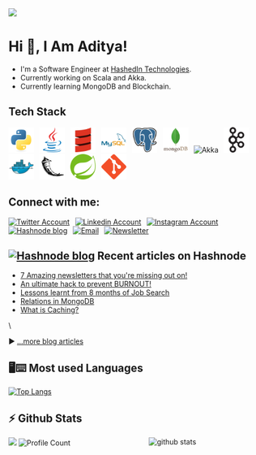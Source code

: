 <img src="https://github.com/Aditya-Gupta1/Aditya-Gupta1/blob/main/banner1.png"/>

# Hi 👋, I Am Aditya!

- I'm a Software Engineer at [HashedIn Technologies](https://in.linkedin.com/company/hashedin).
- Currently working on Scala and Akka.
- Currently learning MongoDB and Blockchain.

## Tech Stack

<img src="https://github.com/devicons/devicon/blob/master/icons/python/python-original.svg" title="Python" alt="Python" width="50"/>&ensp;
<img src="https://github.com/devicons/devicon/blob/master/icons/java/java-original.svg" title="Java" alt="Java" width="50"/>&ensp;
<img src="https://github.com/devicons/devicon/blob/master/icons/scala/scala-original.svg" title="Scala" alt="Scala" width="50"/>&ensp;
<img src="https://github.com/devicons/devicon/blob/master/icons/mysql/mysql-original-wordmark.svg" title="MySQL" alt="MySQL" width="50"/>&ensp;
<img src="https://github.com/devicons/devicon/blob/master/icons/postgresql/postgresql-original.svg" title="PostgreSQL" alt="PostgreSQL" width="50"/>&ensp;
<img src="https://github.com/devicons/devicon/blob/master/icons/mongodb/mongodb-original-wordmark.svg" title="MongoDB" alt="MongoDB" width="50"/>&ensp;
<img src="https://github.com/Aditya-Gupta1/Aditya-Gupta1/blob/main/akka.png" title="Akka" alt="Akka" width="50"/>&ensp;
<img src="https://github.com/devicons/devicon/blob/master/icons/apachekafka/apachekafka-original.svg" title="Apache Kafka" alt="Apache Kafka" width="50"/>&ensp;
<img src="https://github.com/devicons/devicon/blob/master/icons/docker/docker-original.svg" title="Docker" alt="Docker" width="50"/>&ensp;
<img src="https://github.com/devicons/devicon/blob/master/icons/flask/flask-original.svg" title="Flask" alt="Flask" width="50"/>&ensp;
<img src="https://github.com/devicons/devicon/blob/master/icons/spring/spring-original.svg" title="Java SpringBoot" alt="Java SpringBoot" width="50"/>&ensp;
<img src="https://github.com/devicons/devicon/blob/master/icons/git/git-original.svg" title="Git" alt="Git" width="50"/>&ensp;

## Connect with me:


<a href="https://twitter.com/itsadityagupta"><img src="https://cdn.worldvectorlogo.com/logos/twitter-6.svg" title="Twitter" alt="Twitter Account" width="40"/></a>
&ensp;<a href="https://www.linkedin.com/in/aditya-gupta008/"><img src="https://cdn.worldvectorlogo.com/logos/linkedin-icon-2.svg" title="Linkedin" alt="Linkedin Account" width="30"/></a>
&ensp;<a href="https://www.instagram.com/itsadityagupta"><img src="https://cdn.worldvectorlogo.com/logos/instagram-5.svg" title="Instagram" alt="Instagram Account" width="30"/></a>
&ensp;<a href="https://adityagupta.hashnode.dev/"><img src="https://github.com/Aditya-Gupta1/Aditya-Gupta1/blob/main/hashnode.png" title="Hashnode" alt="Hashnode blog" width="30"/></a>
&ensp;<a href="mailto:guptaaditya008@gmail.com"><img src="https://github.com/Aditya-Gupta1/Aditya-Gupta1/blob/main/gmail.svg" title="Gmail" alt= "Email" width="30"/></a>
&ensp;<a href="https://www.getrevue.co/profile/itsadityagupta"><img src="https://github.com/Aditya-Gupta1/Aditya-Gupta1/blob/main/revue.svg" title="Revue Newsletter" alt="Newsletter" width="70"/></a>

## <a href="https://adityagupta.hashnode.com/"><img src="https://github.com/Aditya-Gupta1/Aditya-Gupta1/blob/main/hashnode.png" title="Hashnode" alt="Hashnode blog" width="25"/></a> Recent articles on Hashnode

<!-- BLOG-POST-LIST:START -->
- [7 Amazing newsletters that you&#39;re missing out on!](https://adityagupta.hashnode.dev/7-amazing-newsletters-that-youre-missing-out-on)
- [An ultimate hack to prevent BURNOUT!](https://adityagupta.hashnode.dev/an-ultimate-hack-to-prevent-burnout)
- [Lessons learnt from 8 months of Job Search](https://adityagupta.hashnode.dev/lessons-learnt-from-8-months-of-job-search)
- [Relations in MongoDB](https://adityagupta.hashnode.dev/relations-in-mongodb)
- [What is Caching?](https://adityagupta.hashnode.dev/what-is-caching)
<!-- BLOG-POST-LIST:END -->\
▶ [...more blog articles](https://adityagupta.hashnode.dev)

## 🖥⌨ Most used Languages 
 
[![Top Langs](https://github-readme-stats.vercel.app/api/top-langs/?username=Aditya-Gupta1&layout=compact&theme=tokyonight)](https://github.com/anuraghazra/github-readme-stats)

## :zap: Github Stats
<img src="https://github-readme-stats.vercel.app/api?username=Aditya-Gupta1&show_icons=true&theme=gotham&count_private=true" alt="github stats" width="45%" align="right"/>
<img  src="https://github-readme-streak-stats.herokuapp.com/?user=Aditya-Gupta1&theme=dark" width="48%" >


<img src="https://komarev.com/ghpvc/?username=Aditya-Gupta1" title="Profile Count"/>

[linkedin]: https://www.linkedin.com/in/aditya-gupta008
[twitter]: https://www.twitter.com/itsadityagupta
[gmail]: mailto:guptaaditya008@gmail.com
